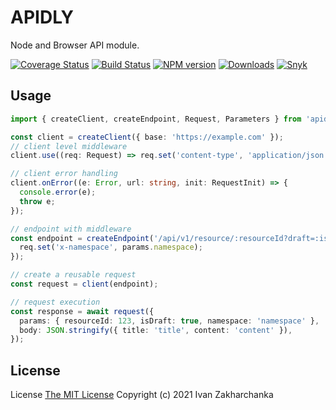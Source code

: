 # APIDLY

Node and Browser API module.

[![Coverage Status][codecov-image]][codecov-url]
[![Build Status][github-image]][github-url]
[![NPM version][npm-image]][npm-url]
[![Downloads][downloads-image]][npm-url]
[![Snyk][snyk-image]][snyk-url]

## Usage

```typescript
import { createClient, createEndpoint, Request, Parameters } from 'apidly';

const client = createClient({ base: 'https://example.com' });
// client level middleware
client.use((req: Request) => req.set('content-type', 'application/json'));

// client error handling
client.onError((e: Error, url: string, init: RequestInit) => {
  console.error(e);
  throw e;
});

// endpoint with middleware
const endpoint = createEndpoint('/api/v1/resource/:resourceId?draft=:isDraft', 'post', (req: Request, params: Parameters) => {
  req.set('x-namespace', params.namespace);
});

// create a reusable request
const request = client(endpoint);

// request execution
const response = await request({
  params: { resourceId: 123, isDraft: true, namespace: 'namespace' },
  body: JSON.stringify({ title: 'title', content: 'content' }),
});
```

## License
License [The MIT License](http://opensource.org/licenses/MIT)
Copyright (c) 2021 Ivan Zakharchanka

[npm-url]: https://www.npmjs.com/package/apidly
[downloads-image]: https://img.shields.io/npm/dw/apidly.svg?maxAge=43200
[npm-image]: https://img.shields.io/npm/v/apidly.svg?maxAge=43200
[github-url]: https://github.com/3axap4eHko/apidly/actions/workflows/cicd.yml
[github-image]: https://github.com/3axap4eHko/apidly/actions/workflows/cicd.yml/badge.svg
[codecov-url]: https://codecov.io/gh/3axap4eHko/apidly
[codecov-image]: https://img.shields.io/codecov/c/github/3axap4eHko/apidly/master.svg?maxAge=43200
[snyk-url]: https://snyk.io/test/npm/apidly/latest
[snyk-image]: https://img.shields.io/snyk/vulnerabilities/github/3axap4eHko/apidly.svg?maxAge=43200
